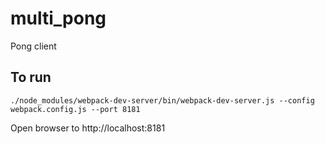 # multi_pong

Pong client

## To run

`./node_modules/webpack-dev-server/bin/webpack-dev-server.js --config webpack.config.js --port 8181`

Open browser to http://localhost:8181
